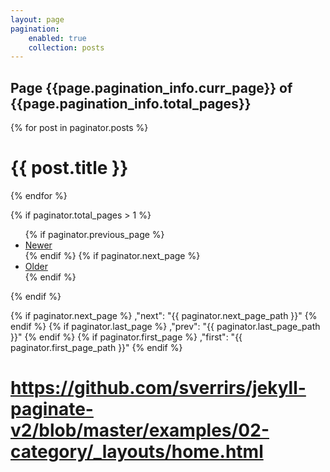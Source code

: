 ```yaml
---
layout: page
pagination:
    enabled: true
    collection: posts
---
```


<h2>Page {{page.pagination_info.curr_page}} of {{page.pagination_info.total_pages}}</h2>

{% for post in paginator.posts %}
  <h1>{{ post.title }}</h1>
{% endfor %}

{% if paginator.total_pages > 1 %}
<ul>
  {% if paginator.previous_page %}
  <li>
    <a href="{{ paginator.previous_page_path | prepend: site.baseurl }}">Newer</a>
  </li>
  {% endif %}
  {% if paginator.next_page %}
  <li>
    <a href="{{ paginator.next_page_path | prepend: site.baseurl }}">Older</a>
  </li>
  {% endif %}
</ul>
{% endif %}


{% if paginator.next_page %}
  ,"next": "{{ paginator.next_page_path }}"
  {% endif %}
  {% if paginator.last_page %}
  ,"prev": "{{ paginator.last_page_path }}"
  {% endif %}
  {% if paginator.first_page %}
  ,"first": "{{ paginator.first_page_path }}"
  {% endif %}

# https://github.com/sverrirs/jekyll-paginate-v2/blob/master/examples/02-category/_layouts/home.html
